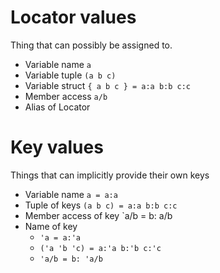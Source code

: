 # Locator values 
Thing that can possibly be assigned to.
- Variable name `a`
- Variable tuple `(a b c)`
- Variable struct `{ a b c } = a:a b:b c:c`
- Member access `a/b`
- Alias of Locator
# Key values
Things that can implicitly provide their own keys
- Variable name `a = a:a`
- Tuple of keys `(a b c) = a:a b:b c:c`
- Member access of key `a/b = b: a/b
- Name of key
  - `'a = a:'a`
  - `('a 'b 'c) = a:'a b:'b c:'c`
  - `'a/b = b: 'a/b`
